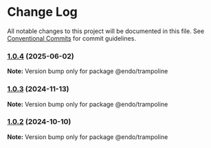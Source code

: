 # Change Log

All notable changes to this project will be documented in this file.
See [Conventional Commits](https://conventionalcommits.org) for commit guidelines.

### [1.0.4](https://github.com/endojs/endo/compare/@endo/trampoline@1.0.3...@endo/trampoline@1.0.4) (2025-06-02)

**Note:** Version bump only for package @endo/trampoline





### [1.0.3](https://github.com/endojs/endo/compare/@endo/trampoline@1.0.2...@endo/trampoline@1.0.3) (2024-11-13)

**Note:** Version bump only for package @endo/trampoline





### [1.0.2](https://github.com/endojs/endo/compare/@endo/trampoline@1.0.1...@endo/trampoline@1.0.2) (2024-10-10)

**Note:** Version bump only for package @endo/trampoline
